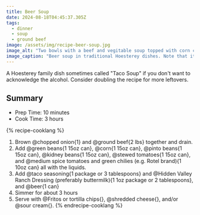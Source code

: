 ```yaml
---
title: Beer Soup
date: 2024-08-18T04:45:37.305Z
tags:
  - dinner
  - soup
  - ground beef
image: /assets/img/recipe-beer-soup.jpg
image_alt: "Two bowls with a beef and vegitable soup topped with corn chips. One bowl's contents are nearly white with added cream."
image_caption: "Beer soup in traditional Hoesterey dishes. Note that it can also be served with sour cream for those who are intimidated by spice."
---
```


A Hoesterey family dish sometimes called "Taco Soup" if you don't want to acknowledge the alcohol.
Consider doubling the recipe for more leftovers.

## Summary

- Prep Time: 10 minutes
- Cook Time: 3 hours

{% recipe-cooklang %}
1. Brown @chopped onion{1} and @ground beef{2 lbs} together and drain.
1. Add @green beans{1 15oz can}, @corn{1 15oz can}, @pinto beans{1 15oz can}, @kidney beans{1 15oz can}, @stewed tomatoes{1 15oz can}, and @medium spice tomatoes and green chilies (e.g. Rotel brand){1  10oz can} all with the liquids.
1. Add @taco seasoning{1 package or 3 tablespoons} and @Hidden Valley Ranch Dressing (preferably buttermilk){1 1oz package or 2 tablespoons}, and @beer{1 can}
1. Simmer for about 3 hours
1. Serve with @Fritos or tortilla chips{}, @shredded cheese{}, and/or @sour cream{}.
{% endrecipe-cooklang %}
